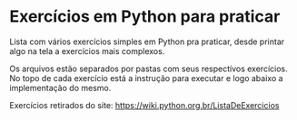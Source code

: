 # Exercícios em Python para praticar
Lista com vários exercícios simples em Python pra praticar, desde printar algo na tela a exercícios mais complexos.

Os arquivos estão separados por pastas com seus respectívos exercícios. No topo de cada exercício está a instrução para executar e logo abaixo a implementação do mesmo.

Exercícios retirados do site:
https://wiki.python.org.br/ListaDeExercicios
